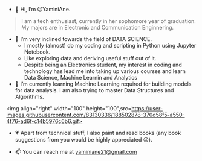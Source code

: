 
- 👋 Hi, I’m @YaminiAne.
> I am a tech enthusiast, currently in her sophomore year of graduation.
> My majors are in Electronic and Communication Enginnering.

- 👀 I’m very inclined towards the field of DATA SCIENCE.
  * I mostly (almost) do my coding and scripting in Python using Jupyter Notebook. 
  * Like exploring data and deriving useful stuff out of it. 
  * Despite being an Electronics student, my interest in coding and technology has lead me into taking up various courses and learn Data Science, Machine Learnin and Analytics
- 🌱 I’m currently learning Machine Learning required for building models for data analysis. 
I am also trying to master Data Structures and Algorithms.

<img align="right" width="100" height="100",src=https://user-images.githubusercontent.com/83130336/188502878-370d58f5-a550-4f76-ad6f-c14b5976c6b6.gif>

- 💗 Apart from technical stuff, I also paint and read books (any book suggestions from you would be highly appreciated 😉).

- 📫 You can reach me at yaminiane21@gmail.com
<!---
YaminiAne/YaminiAne is a ✨ special ✨ repository because its `README.md` (this file) appears on your GitHub profile.
You can click the Preview link to take a look at your changes.
--->
